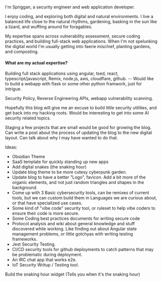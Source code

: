 I'm Spriggan, a security engineer and web application developer.

I enjoy coding, and exploring both digital and natural environments. I live a balanced life close to the natural rhythms, gardening, basking in the sun like a lizard, and wuffling around for foragables.

My expertise spans across vulnerability assessment, secure coding practices, and building full-stack web applications. When I'm not spelunking the digital world I'm usually getting into faerie mischief, planting gardens, and composting. 


#### What are my actual expertise?

Building full stack applications using angular, tsed, react, typescript/javascript, Remix, node.js, aws, cloudflare, github. -- Would like to build a webapp with flask or some other python framwork, just for intrigue. 

Security Policy, Reverse Engineering APIs, webapp vulnerability scanning.

Hopefully this blog will give me an excuse to build little security utilities, and get back into my hacking roots. Would be interesting to get into some AI security related topics. 

Staging a few projects that are small would be good for growing the blog. Can write a post about the process of updating the blog to the new digital layout. Can talk about why I may have wanted to do that. 

Ideas:
- Obsidian Theme
- SaaS template for quickly standing up new apps
- Add digital snakes (the snaking hour)
- Update blog theme to be more cutesy cyberpunk garden.
- Update blog to have a better "Logo", favicon. Add a bit more of the organic elements, and not just random triangles and shapes in the background.
- Come up with 3 Basic cybersecurity tools, can be remixes of current tools, but we can custom build them in Languages we are curious about, or that have specialized use cases.
- Some kind of "vibe code" security tool, or ruleset to help vibe coders to ensure their code is more secure.
- Some Coding best practices documents for writing secure code
- Protocol analysis and wiki about general knowledge and stuff discovered while working. Like finding out about Angular state management problems, or little gotchyas with writing testing frameworks.
- Jest Security Testing.
- CI/CD security tools for github deployments to catch patterns that may be problematic during deployment.
- An IRC chat app that works e2e.
- IoT Security Writup / Testing tool.


Build the snaking hour widget (Tells you when it's the snaking hour) 

